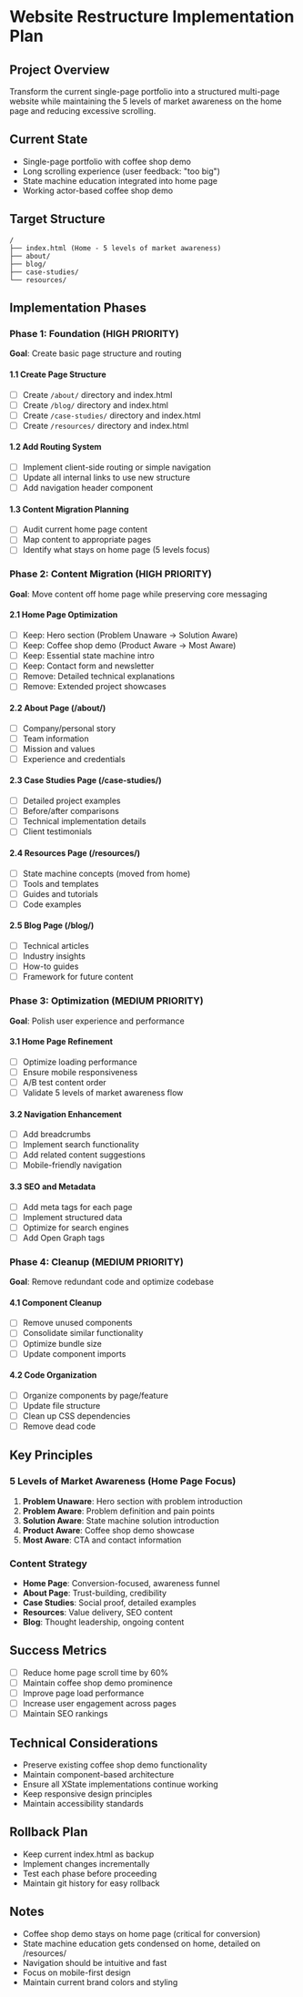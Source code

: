 # Website Restructure Implementation Plan

## Project Overview
Transform the current single-page portfolio into a structured multi-page website while maintaining the 5 levels of market awareness on the home page and reducing excessive scrolling.

## Current State
- Single-page portfolio with coffee shop demo
- Long scrolling experience (user feedback: "too big")
- State machine education integrated into home page
- Working actor-based coffee shop demo

## Target Structure
```
/
├── index.html (Home - 5 levels of market awareness)
├── about/
├── blog/
├── case-studies/
└── resources/
```

## Implementation Phases

### Phase 1: Foundation (HIGH PRIORITY)
**Goal**: Create basic page structure and routing

#### 1.1 Create Page Structure
- [ ] Create `/about/` directory and index.html
- [ ] Create `/blog/` directory and index.html  
- [ ] Create `/case-studies/` directory and index.html
- [ ] Create `/resources/` directory and index.html

#### 1.2 Add Routing System
- [ ] Implement client-side routing or simple navigation
- [ ] Update all internal links to use new structure
- [ ] Add navigation header component

#### 1.3 Content Migration Planning
- [ ] Audit current home page content
- [ ] Map content to appropriate pages
- [ ] Identify what stays on home page (5 levels focus)

### Phase 2: Content Migration (HIGH PRIORITY)
**Goal**: Move content off home page while preserving core messaging

#### 2.1 Home Page Optimization
- [ ] Keep: Hero section (Problem Unaware → Solution Aware)
- [ ] Keep: Coffee shop demo (Product Aware → Most Aware)
- [ ] Keep: Essential state machine intro
- [ ] Keep: Contact form and newsletter
- [ ] Remove: Detailed technical explanations
- [ ] Remove: Extended project showcases

#### 2.2 About Page (/about/)
- [ ] Company/personal story
- [ ] Team information
- [ ] Mission and values
- [ ] Experience and credentials

#### 2.3 Case Studies Page (/case-studies/)
- [ ] Detailed project examples
- [ ] Before/after comparisons
- [ ] Technical implementation details
- [ ] Client testimonials

#### 2.4 Resources Page (/resources/)
- [ ] State machine concepts (moved from home)
- [ ] Tools and templates
- [ ] Guides and tutorials
- [ ] Code examples

#### 2.5 Blog Page (/blog/)
- [ ] Technical articles
- [ ] Industry insights
- [ ] How-to guides
- [ ] Framework for future content

### Phase 3: Optimization (MEDIUM PRIORITY)
**Goal**: Polish user experience and performance

#### 3.1 Home Page Refinement
- [ ] Optimize loading performance
- [ ] Ensure mobile responsiveness
- [ ] A/B test content order
- [ ] Validate 5 levels of market awareness flow

#### 3.2 Navigation Enhancement
- [ ] Add breadcrumbs
- [ ] Implement search functionality
- [ ] Add related content suggestions
- [ ] Mobile-friendly navigation

#### 3.3 SEO and Metadata
- [ ] Add meta tags for each page
- [ ] Implement structured data
- [ ] Optimize for search engines
- [ ] Add Open Graph tags

### Phase 4: Cleanup (MEDIUM PRIORITY)
**Goal**: Remove redundant code and optimize codebase

#### 4.1 Component Cleanup
- [ ] Remove unused components
- [ ] Consolidate similar functionality
- [ ] Optimize bundle size
- [ ] Update component imports

#### 4.2 Code Organization
- [ ] Organize components by page/feature
- [ ] Update file structure
- [ ] Clean up CSS dependencies
- [ ] Remove dead code

## Key Principles

### 5 Levels of Market Awareness (Home Page Focus)
1. **Problem Unaware**: Hero section with problem introduction
2. **Problem Aware**: Problem definition and pain points
3. **Solution Aware**: State machine solution introduction
4. **Product Aware**: Coffee shop demo showcase
5. **Most Aware**: CTA and contact information

### Content Strategy
- **Home Page**: Conversion-focused, awareness funnel
- **About Page**: Trust-building, credibility
- **Case Studies**: Social proof, detailed examples
- **Resources**: Value delivery, SEO content
- **Blog**: Thought leadership, ongoing content

## Success Metrics
- [ ] Reduce home page scroll time by 60%
- [ ] Maintain coffee shop demo prominence
- [ ] Improve page load performance
- [ ] Increase user engagement across pages
- [ ] Maintain SEO rankings

## Technical Considerations
- Preserve existing coffee shop demo functionality
- Maintain component-based architecture
- Ensure all XState implementations continue working
- Keep responsive design principles
- Maintain accessibility standards

## Rollback Plan
- Keep current index.html as backup
- Implement changes incrementally
- Test each phase before proceeding
- Maintain git history for easy rollback

## Notes
- Coffee shop demo stays on home page (critical for conversion)
- State machine education gets condensed on home, detailed on /resources/
- Navigation should be intuitive and fast
- Focus on mobile-first design
- Maintain current brand colors and styling